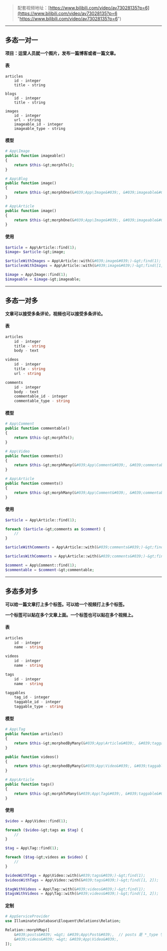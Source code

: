 > 配套视频地址：[https://www.bilibili.com/video/av73028135?p=6](https://www.bilibili.com/video/av73028135?p=6 "https://www.bilibili.com/video/av73028135?p=6")

---

## **多态一对一**

**项目：运营人员就一个图片，发布一篇博客或者一篇文章。**

#### **表**

```AsciiDoc
articles
    id - integer
    title - string

blogs
    id - integer
    title - string

images
    id - integer
    url - string
    imageable_id - integer
    imageable_type - string
```

#### **模型**

```php
# App\Image
public function imageable()
{
    return $this-&gt;morphTo();
}

# App\Blog
public function image()
{
    return $this-&gt;morphOne(&#039;App\Image&#039;, &#039;imageable&#039;);
}

# App\Article
public function image()
{
    return $this-&gt;morphOne(&#039;App\Image&#039;, &#039;imageable&#039;);
}
```

#### **使用**

```php
$article = App\Article::find(1);
$image= $article-&gt;image;
```
```php
$articleWithImages = App\Article::with(&#039;image&#039;)-&gt;find(1);
$articlesWithImages = App\Article::with(&#039;image&#039;)-&gt;find([1, 2]);
```

```php
$image = App\Image::find(1);
$imageable = $image-&gt;imageable;
```

---

## **多态一对多**

**文章可以接受多条评论，视频也可以接受多条评论。**

#### **表**

```php
articles
    id - integer
    title - string
    body - text

videos
    id - integer
    title - string
    url - string

comments
    id - integer
    body - text
    commentable_id - integer
    commentable_type - string
```

#### **模型**

```php
# App\Comment
public function commentable()
{
    return $this-&gt;morphTo();
}

# App\Video
public function comments()
{
    return $this-&gt;morphMany(&#039;App\Comment&#039;, &#039;commentable&#039;);
}

# App\Article
public function comments()
{
    return $this-&gt;morphMany(&#039;App\Comment&#039;, &#039;commentable&#039;);
}
```

#### **使用**

```php
$article = App\Article::find(1);

foreach ($article-&gt;comments as $comment) {
    //
}
```

```php
$articleWithComments = App\Article::with(&#039;comments&#039;)-&gt;find(1);

$articlesWithComments = App\Article::with(&#039;comments&#039;)-&gt;find([1, 2]);
```

```php
$comment = App\Comment::find(1);
$commentable = $comment-&gt;commentable;
```

----

## **多态多对多**

**可以给一篇文章打上多个标签。可以给一个视频打上多个标签。**

**一个标签可以贴在多个文章上面。一个标签也可以贴在多个视频上。**

#### **表**

```php
articles
    id - integer
    name - string

videos
    id - integer
    name - string

tags
    id - integer
    name - string

taggables
    tag_id - integer
    taggable_id - integer
    taggable_type - string
```

#### **模型**

```php
# App\Tag
public function articles()
{
    return $this-&gt;morphedByMany(&#039;App\Article&#039;, &#039;taggable&#039;);
}

public function videos()
{
    return $this-&gt;morphedByMany(&#039;App\Video&#039;, &#039;taggable&#039;);
}
```

```php
# App\Article
public function tags()
{
    return $this-&gt;morphToMany(&#039;App\Tag&#039;, &#039;taggable&#039;);
}
```

#### **使用**

```php
$video = App\Video::find(1);

foreach ($video-&gt;tags as $tag) {
    //
}
```

```php
$tag = App\Tag::find(1);

foreach ($tag-&gt;videos as $video) {
    //
}
```

```php
$videoWithTags = App\Video::with(&#039;tags&#039;)-&gt;find(1);
$videosWithTags = App\Video::with(&#039;tags&#039;)-&gt;find([1, 2]);
```

```php
$tagWithVideos = App\Tag::with(&#039;videos&#039;)-&gt;find(1);
$tagsWithVideos = App\Tag::with(&#039;videos&#039;)-&gt;find([1, 2]);
```

#### **定制**

```php
# AppServiceProvider
use Illuminate\Database\Eloquent\Relations\Relation;

Relation::morphMap([
    &#039;posts&#039; =&gt; &#039;App\Post&#039;,  // posts 是 *_type 字段所存储的值
    &#039;videos&#039; =&gt; &#039;App\Video&#039;,
]);
```

